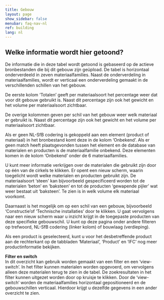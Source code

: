 ```yaml
---
title: Gebouw
layout: page
show_sidebar: false
menubar: faq-nav-nl
ref: building
lang: nl
---
```


## Welke informatie wordt hier getoond?
De informatie die in deze tabel wordt getoond is gebaseerd op de actieve bronbestanden die bij dit gebouw zijn geüpload. De tabel is horizontaal onderverdeeld in zeven materiaalfamilies. Naast de onderverdeling in materiaalfamilies, wordt er verticaal een onderverdeling gemaakt in de verschillenden schillen van het gebouw.

De eerste kolom ‘Totalen’ geeft per materiaalsoort het percentage weer dat voor dit gebouw gebruikt is. Naast dit percentage zijn ook het gewicht en het volume per materiaalsoort zichtbaar.

De overige kolommen geven per schil van het gebouw weer welk materiaal er gebruikt is. Naast dit percentage zijn ook het gewicht en het volume per materiaalsoort zichtbaar.

Als er geen NL-SfB codering is gekoppeld aan een element (product of materiaal) in het bronbestand komt deze in de kolom ‘Onbekend’. Als er geen match heeft plaatsgevonden tussen het element en de database van materialen en producten is de materiaalfamilie onbekend. Deze elementen komen in de kolom ‘Onbekend’ onder de 6 materiaalfamilies.

U kunt meer informatie verkrijgen over de materialen die gebruikt zijn door op één van de cirkels te klikken. Er opent een nieuw scherm, waarin toegelicht wordt welke materialen en producten gebruikt zijn. De materiaalsoort ‘steen' kan bijvoorbeeld gespecificeerd worden tot de materialen ‘beton’ en ‘baksteen’ en tot de producten ‘gewapende pijler’ wat weer bestaat uit ‘baksteen’. Te zien is in welk volume elk materiaal voorkomt.

Daarnaast is het mogelijk om op een schil van een gebouw, bijvoorbeeld ‘Constructie’of ‘Technische installaties’ door te klikken. U gaat vervolgens naar een nieuw scherm waar u inzicht krijgt in de toegepaste producten van deze specifieke gebouwschil. U kunt op deze pagina onder andere filteren op trefwoord, NL-SfB codering (linker kolom) of bouwlaag (verdieping).

Als een product is geselecteerd, kunt u voor het desbetreffende product aan de rechterkant op de tabbladen ‘Materiaal’, ‘Product’ en ‘IFC’ nog meer productinformatie bekijken.

**Filter en switch**  
In dit overzicht kan gebruik worden gemaakt van een filter en een ‘view-switch’. In het filter kunnen materialen worden opgevoerd, om vervolgens alleen deze materialen terug te zien in de tabel. De zoekresultaten in het filter kunnen uitgezet worden door op kruisje te klikken. Door de ‘view-switch’ worden de materiaalfamilies horizontaal gepositioneerd en de gebouwschillen verticaal. Hierdoor krijgt u dezelfde gegevens in een ander overzicht te zien.
